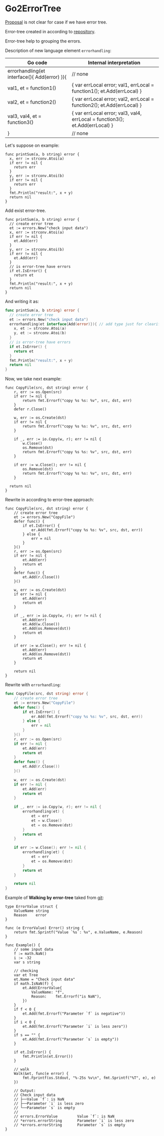 # Go2ErrorTree

[Proposal](https://go.googlesource.com/proposal/+/master/design/go2draft-error-handling-overview.md) is not clear for case if we have error tree.

Error-tree created in according to [repository](https://github.com/Konstantin8105/errors).

Error-tree help to grouping the errors.

Description of new language element `errorhandling`:

Go code | Internal interpretation
----- | -----
errorhandling(et interface(){ Add(error) }){  | // none
	val1, et = function1()                |  { var errLocal error; val1, errLocal = function1(); et.Add(errLocal) }
	val2, et = function2()    | { var errLocal error; val2, errLocal = function2(); et.Add(errLocal) }
	val3, val4, et = function3()  | { var errLocal error; val3, val4, errLocal = function3(); et.Add(errLocal) }
}    | // none

Let's suppose on example:
```
func printSum(a, b string) error {
  x, err := strconv.Atoi(a)
  if err != nil {
    return err
  }
  y, err := strconv.Atoi(b)
  if err != nil {
    return err
  }
  fmt.Println("result:", x + y)
  return nil
}
```

Add exist error-tree.

```
func printSum(a, b string) error {
  // create error tree
  et := errors.New("check input data")
  x, err := strconv.Atoi(a)
  if err != nil {
    et.Add(err)
  }
  y, err := strconv.Atoi(b)
  if err != nil {
    et.Add(err)
  }
  // is error-tree have errors
  if et.IsError() {
    return et
  }
  fmt.Println("result:", x + y)
  return nil
}
```

And writing it as:

```go
func printSum(a, b string) error {
  // create error tree
  et := errors.New("check input data")
  errorhandling(et interface{Add(error)}){ // add type just for clearification
    x, et := strconv.Atoi(a)
    y, et := strconv.Atoi(b)
  }
  // is error-tree have errors
  if et.IsError() {
    return et
  }
  fmt.Println("result:", x + y)
  return nil
}
```

Now, we take next example:
```
func CopyFile(src, dst string) error {
	r, err := os.Open(src)
	if err != nil {
		return fmt.Errorf("copy %s %s: %v", src, dst, err)
	}
	defer r.Close()

	w, err := os.Create(dst)
	if err != nil {
		return fmt.Errorf("copy %s %s: %v", src, dst, err)
	}

	if _, err := io.Copy(w, r); err != nil {
		w.Close()
		os.Remove(dst)
		return fmt.Errorf("copy %s %s: %v", src, dst, err)
	}

	if err := w.Close(); err != nil {
		os.Remove(dst)
		return fmt.Errorf("copy %s %s: %v", src, dst, err)
	}
  
  return nil
}
```

Rewrite in according to error-tree approach:
```
func CopyFile(src, dst string) error {
	// create error tree
	et := errors.New("CopyFile")
	defer func() {
		if et.IsError() {
			er.Add(fmt.Errorf("copy %s %s: %v", src, dst, err))
		} else {
			err = nil
		}
	}()
	r, err := os.Open(src)
	if err != nil {
		et.Add(err)
		return et
	}
	defer func() {
		et.Add(r.Close())
	}()

	w, err := os.Create(dst)
	if err != nil {
		et.Add(err)
		return et
	}

	if _, err := io.Copy(w, r); err != nil {
		et.Add(err)
		et.Add(w.Close())
		et.Add(os.Remove(dst))
		return et
	}

	if err := w.Close(); err != nil {
		et.Add(err)
		et.Add(os.Remove(dst))
		return et
	}

	return nil
}
```

Rewrite with `errorhandling`:
```go
func CopyFile(src, dst string) error {
	// create error tree
	et := errors.New("CopyFile")
	defer func() {
		if et.IsError() {
			er.Add(fmt.Errorf("copy %s %s: %v", src, dst, err))
		} else {
			err = nil
		}
	}()
	r, err := os.Open(src)
	if err != nil {
		et.Add(err)
		return et
	}
	defer func() {
		et.Add(r.Close())
	}()

	w, err := os.Create(dst)
	if err != nil {
		et.Add(err)
		return et
	}

	if _, err := io.Copy(w, r); err != nil {
		errorhandling(et) {
			et = err
			et = w.Close()
			et = os.Remove(dst)
		}
		return et
	}

	if err := w.Close(); err != nil {
		errorhandling(et) {
			et = err
			et = os.Remove(dst)
		}
		return et
	}

	return nil
}
```

Example of **Walking by error-tree** taked from [git](https://github.com/Konstantin8105/errors):

```golang
type ErrorValue struct {
	ValueName string
	Reason    error
}

func (e ErrorValue) Error() string {
	return fmt.Sprintf("Value `%s`: %v", e.ValueName, e.Reason)
}

func Example() {
	// some input data
	f := math.NaN()
	i := -32
	var s string

	// checking
	var et Tree
	et.Name = "Check input data"
	if math.IsNaN(f) {
		et.Add(ErrorValue{
			ValueName: "f",
			Reason:    fmt.Errorf("is NaN"),
		})
	}
	if f < 0 {
		et.Add(fmt.Errorf("Parameter `f` is negative"))
	}
	if i < 0 {
		et.Add(fmt.Errorf("Parameter `i` is less zero"))
	}
	if s == "" {
		et.Add(fmt.Errorf("Parameter `s` is empty"))
	}

	if et.IsError() {
		fmt.Println(et.Error())
	}

	// walk
	Walk(&et, func(e error) {
		fmt.Fprintf(os.Stdout, "%-25s %v\n", fmt.Sprintf("%T", e), e)
	})

	// Output:
	// Check input data
	// ├──Value `f`: is NaN
	// ├──Parameter `i` is less zero
	// └──Parameter `s` is empty
	//
	// errors.ErrorValue         Value `f`: is NaN
	// *errors.errorString       Parameter `i` is less zero
	// *errors.errorString       Parameter `s` is empty
}
```
